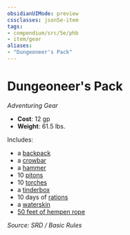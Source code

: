 ```yaml
---
obsidianUIMode: preview
cssclasses: json5e-item
tags:
- compendium/src/5e/phb
- item/gear
aliases: 
- "Dungeoneer's Pack"
---
```

# Dungeoneer's Pack
*Adventuring Gear*  

- **Cost**: 12 gp
- **Weight**: 61.5 lbs.

Includes:

- a [backpack](backpack.md)  
- a [crowbar](crowbar.md)  
- a [hammer](hammer.md)  
- 10 [pitons](piton.md)  
- 10 [torches](torch.md)  
- a [tinderbox](tinderbox.md)  
- 10 days of [rations](rations-1-day.md)  
- a [waterskin](waterskin.md)  
- [50 feet of hempen rope](hempen-rope-50-feet.md)  

*Source: SRD / Basic Rules*